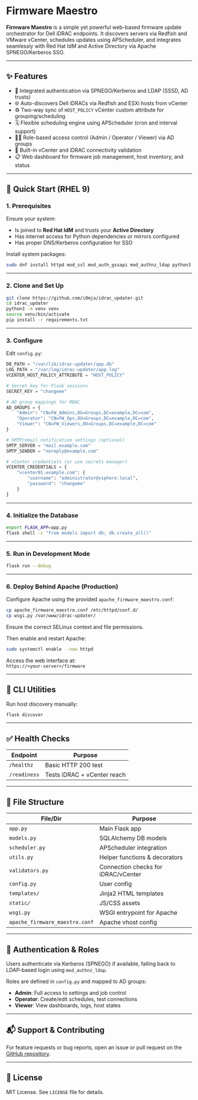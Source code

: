 # Firmware Maestro

**Firmware Maestro** is a simple yet powerful web-based firmware update orchestrator for Dell iDRAC endpoints. It discovers servers via Redfish and VMware vCenter, schedules updates using APScheduler, and integrates seamlessly with Red Hat IdM and Active Directory via Apache SPNEGO/Kerberos SSO.

---

## ✨ Features

- 🔐 Integrated authentication via SPNEGO/Kerberos and LDAP (SSSD, AD trusts)
- 🌐 Auto-discovers Dell iDRACs via Redfish and ESXi hosts from vCenter
- ♻️ Two-way sync of `HOST_POLICY` vCenter custom attribute for grouping/scheduling
- 🗓️ Flexible scheduling engine using APScheduler (cron and interval support)
- 🧑‍💼 Role-based access control (Admin / Operator / Viewer) via AD groups
- 🧪 Built-in vCenter and iDRAC connectivity validation
- 📋 Web dashboard for firmware job management, host inventory, and status

---

## 🚀 Quick Start (RHEL 9)

### 1. Prerequisites

Ensure your system:

- Is joined to **Red Hat IdM** and trusts your **Active Directory**
- Has internet access for Python dependencies or mirrors configured
- Has proper DNS/Kerberos configuration for SSO

Install system packages:

```bash
sudo dnf install httpd mod_ssl mod_auth_gssapi mod_authnz_ldap python3 python3-pip gcc
```

---

### 2. Clone and Set Up

```bash
git clone https://github.com/i0mja/idrac_updater.git 
cd idrac_updater
python3 -m venv venv
source venv/bin/activate
pip install -r requirements.txt
```

---

### 3. Configure

Edit `config.py`:

```python
DB_PATH = "/var/lib/idrac-updater/app.db"
LOG_PATH = "/var/log/idrac-updater/app.log"
VCENTER_HOST_POLICY_ATTRIBUTE = "HOST_POLICY"

# Secret key for Flask sessions
SECRET_KEY = "changeme"

# AD group mappings for RBAC
AD_GROUPS = {
    "Admin": "CN=FW_Admins,OU=Groups,DC=example,DC=com",
    "Operator": "CN=FW_Ops,OU=Groups,DC=example,DC=com",
    "Viewer": "CN=FW_Viewers,OU=Groups,DC=example,DC=com"
}

# SMTP/email notification settings (optional)
SMTP_SERVER = "mail.example.com"
SMTP_SENDER = "noreply@example.com"

# vCenter credentials (or use secrets manager)
VCENTER_CREDENTIALS = {
    "vcenter01.example.com": {
        "username": "administrator@vsphere.local",
        "password": "changeme"
    }
}
```

---

### 4. Initialize the Database

```bash
export FLASK_APP=app.py
flask shell -c "from models import db; db.create_all()"
```

---

### 5. Run in Development Mode

```bash
flask run --debug
```

---

### 6. Deploy Behind Apache (Production)

Configure Apache using the provided `apache_firmware_maestro.conf`:

```bash
cp apache_firmware_maestro.conf /etc/httpd/conf.d/
cp wsgi.py /var/www/idrac-updater/
```

Ensure the correct SELinux context and file permissions.

Then enable and restart Apache:

```bash
sudo systemctl enable --now httpd
```

Access the web interface at:\
`https://<your-server>/firmware`

---

## 🧐 CLI Utilities

Run host discovery manually:

```bash
flask discover
```

---

## ✅ Health Checks

| Endpoint     | Purpose                     |
| ------------ | --------------------------- |
| `/healthz`   | Basic HTTP 200 test         |
| `/readiness` | Tests iDRAC + vCenter reach |

---

## 📂 File Structure

| File/Dir                       | Purpose                             |
| ------------------------------ | ----------------------------------- |
| `app.py`                       | Main Flask app                      |
| `models.py`                    | SQLAlchemy DB models                |
| `scheduler.py`                 | APScheduler integration             |
| `utils.py`                     | Helper functions & decorators       |
| `validators.py`                | Connection checks for iDRAC/vCenter |
| `config.py`                    | User config                         |
| `templates/`                   | Jinja2 HTML templates               |
| `static/`                      | JS/CSS assets                       |
| `wsgi.py`                      | WSGI entrypoint for Apache          |
| `apache_firmware_maestro.conf` | Apache vhost config                 |

---

## 🔐 Authentication & Roles

Users authenticate via Kerberos (SPNEGO) if available, falling back to LDAP-based login using `mod_authnz_ldap`.

Roles are defined in `config.py` and mapped to AD groups:

- **Admin**: Full access to settings and job control
- **Operator**: Create/edit schedules, test connections
- **Viewer**: View dashboards, logs, host states

---

## 📬 Support & Contributing

For feature requests or bug reports, open an issue or pull request on the [GitHub repository](https://github.com/i0mja/idrac_updater).

---

## 📝 License

MIT License. See `LICENSE` file for details.


